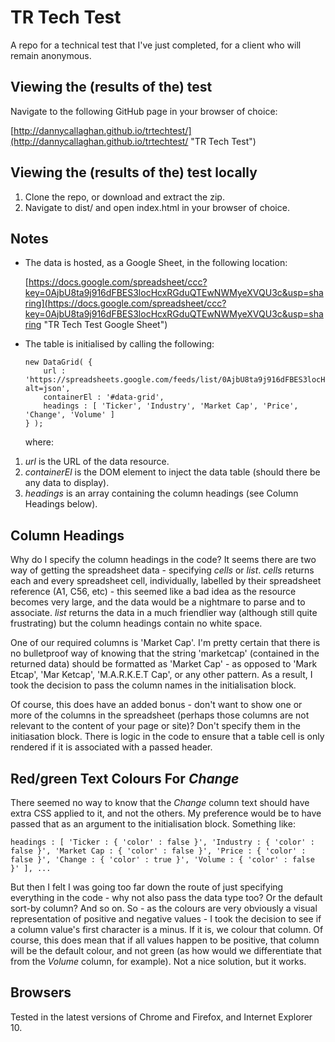 TR Tech Test
============

A repo for a technical test that I've just completed, for a client who will remain anonymous.

Viewing the (results of the) test
---------------------------------

Navigate to the following GitHub page in your browser of choice:

[http://dannycallaghan.github.io/trtechtest/](http://dannycallaghan.github.io/trtechtest/ "TR Tech Test")

Viewing the (results of the) test locally
-----------------------------------------

1.  Clone the repo, or download and extract the zip.
2.  Navigate to dist/ and open index.html in your browser of choice.

Notes
-----

*   The data is hosted, as a Google Sheet, in the following location:

	[https://docs.google.com/spreadsheet/ccc?key=0AjbU8ta9j916dFBES3locHcxRGduQTEwNWMyeXVQU3c&usp=sharing](https://docs.google.com/spreadsheet/ccc?key=0AjbU8ta9j916dFBES3locHcxRGduQTEwNWMyeXVQU3c&usp=sharing "TR Tech Test Google Sheet")

*   The table is initialised by calling the following:

	````
	new DataGrid( { 
		url : 'https://spreadsheets.google.com/feeds/list/0AjbU8ta9j916dFBES3locHcxRGduQTEwNWMyeXVQU3c/1/public/basic?alt=json',
		containerEl : '#data-grid',
		headings : [ 'Ticker', 'Industry', 'Market Cap', 'Price', 'Change', 'Volume' ] 
	} );
	````

	where:
	
1.	*url* is the URL of the data resource.
2.	*containerEl* is the DOM element to inject the data table (should there be any data to display).
3.	*headings* is an array containing the column headings (see Column Headings below).

Column Headings
----------------------------------------------

Why do I specify the column headings in the code? It seems there are two way of getting the spreadsheet data - specifying *cells* or *list*. *cells* returns each and every spreadsheet cell, individually, labelled by their spreadsheet reference (A1, C56, etc) - this seemed like a bad idea as the resource becomes very large, and the data would be a nightmare to parse and to associate. *list* returns the data in a much friendlier way (although still quite frustrating) but the column headings contain no white space.

One of our required columns is 'Market Cap'. I'm pretty certain that there is no bulletproof way of knowing that the string 'marketcap' (contained in the returned data) should be formatted as 'Market Cap' - as opposed to 'Mark Etcap', 'Mar Ketcap', 'M.A.R.K.E.T Cap', or any other pattern. As a result, I took the decision to pass the column names in the initialisation block.

Of course, this does have an added bonus - don't want to show one or more of the columns in the spreadsheet (perhaps those columns are not relevant to the content of your page or site)? Don't specify them in the initiasation block. There is logic in the code to ensure that a table cell is only rendered if it is associated with a passed header.

Red/green Text Colours For *Change*
-------------------

There seemed no way to know that the *Change* column text should have extra CSS applied to it, and not the others. My preference would be to have passed that as an argument to the initialisation block. Something like:

	headings : [ 'Ticker : { 'color' : false }', 'Industry : { 'color' : false }', 'Market Cap : { 'color' : false }', 'Price : { 'color' : false }', 'Change : { 'color' : true }', 'Volume : { 'color' : false }' ], ...

But then I felt I was going too far down the route of just specifying everything in the code - why not also pass the data type too? Or the default sort-by column? And so on. So - as the colours are very obviously a visual representation of positive and negative values - I took the decision to see if a column value's first character is a minus. If it is, we colour that column. Of course, this does mean that if all values happen to be positive, that column will be the default colour, and not green (as how would we differentiate that from the *Volume* column, for example). Not a nice solution, but it works.

Browsers
-------------------

Tested in the latest versions of Chrome and Firefox, and Internet Explorer 10.



